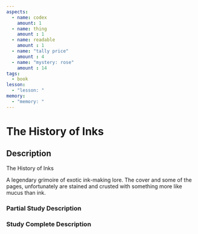 ```yaml
---
aspects: 
  - name: codex
    amount: 1
  - name: thing
    amount : 1
  - name: readable
    amount : 1
  - name: "tally price"
    amount : 4
  - name: "mystery: rose"
    amount : 14
tags:
  - book
lesson:
  - "lesson: "
memory:
  - "memory: "
---
```


# The History of Inks

## Description
The History of Inks

A legendary grimoire of exotic ink-making lore. The cover and some of the pages, unfortunately are stained and crusted with something more like mucus than ink.
### Partial Study Description

### Study Complete Description
